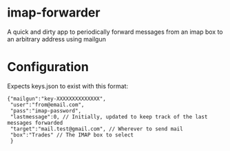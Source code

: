 # imap-forwarder
A quick and dirty app to periodically forward messages from an imap box to an arbitrary address using mailgun
# Configuration

Expects keys.json to exist with this format:

    {"mailgun":"key-XXXXXXXXXXXXXX",
     "user":"from@email.com",
     "pass":"imap-password",
     "lastmessage":0, // Initially, updated to keep track of the last messages forwarded
     "target":"mail.test@gmail.com", // Wherever to send mail
     "box":"Trades" // The IMAP box to select
     }
